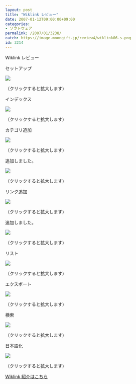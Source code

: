 ```yaml
---
layout: post
title: "Wiklink レビュー"
date: 2007-01-12T09:00:00+09:00
categories:
- ソフトウェア
permalink: /2007/01/3238/
catch: https://image.moongift.jp/review4/wiklink06.s.png
id: 3214
---
```

Wiklink レビュー  
<!--more-->

セットアップ

  

[![](https://image.moongift.jp/review4/wiklink01.s.png)](https://image.moongift.jp/review4/wiklink01.png)  
  
（クリックすると拡大します)

  

インデックス

  

[![](https://image.moongift.jp/review4/wiklink02.s.png)](https://image.moongift.jp/review4/wiklink02.png)  
  
（クリックすると拡大します)

  

カテゴリ追加

  

[![](https://image.moongift.jp/review4/wiklink03.s.png)](https://image.moongift.jp/review4/wiklink03.png)  
  
（クリックすると拡大します)

  

追加しました。

  

[![](https://image.moongift.jp/review4/wiklink04.s.png)](https://image.moongift.jp/review4/wiklink04.png)  
  
（クリックすると拡大します)

  

リンク追加

  

[![](https://image.moongift.jp/review4/wiklink05.s.png)](https://image.moongift.jp/review4/wiklink05.png)  
  
（クリックすると拡大します)

  

追加しました。

  

[![](https://image.moongift.jp/review4/wiklink06.s.png)](https://image.moongift.jp/review4/wiklink06.png)  
  
（クリックすると拡大します)

  

リスト

  

[![](https://image.moongift.jp/review4/wiklink07.s.png)](https://image.moongift.jp/review4/wiklink07.png)  
  
（クリックすると拡大します)

  

エクスポート

  

[![](https://image.moongift.jp/review4/wiklink08.s.png)](https://image.moongift.jp/review4/wiklink08.png)  
  
（クリックすると拡大します)

  

検索

  

[![](https://image.moongift.jp/review4/wiklink09.s.png)](https://image.moongift.jp/review4/wiklink09.png)  
  
（クリックすると拡大します)

  

日本語化

  

  

[![](https://image.moongift.jp/review4/wiklink10.s.png)](https://image.moongift.jp/review4/wiklink10.png)  
  
（クリックすると拡大します)

  

[Wiklink 紹介はこちら](http://oss.moongift.jp/intro/i-3233.html)

